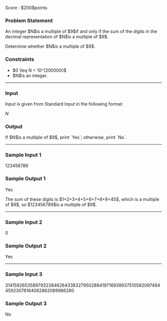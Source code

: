 
<div>

<span>

<span>

<p>
Score : $200$points
</p>

<div>

<section>

### **Problem Statement**

<p>
An integer $N$is a multiple of $9$if and only if the sum of the digits in the decimal representation of $N$is a multiple of $9$.
</p>

<p>
Determine whether $N$is a multiple of $9$.
</p>

</section>

</div>

<div>

<section>

### **Constraints**

<ul>

<li>
$0 \leq N < 10^{200000}$
</li>

<li>
$N$is an integer.
</li>

</ul>

</section>

</div>

---

<div>

<div>

<section>

### **Input**

<p>
Input is given from Standard Input in the following format:
</p>

<div>

$N$
</div>

</section>

</div>

<div>

<section>

### **Output**

<p>
If $N$is a multiple of $9$, print `Yes`; otherwise, print `No`.
</p>

</section>

</div>

</div>

---

<div>

<section>

### **Sample Input 1**

<div>

123456789

</div>

</section>

</div>

<div>

<section>

### **Sample Output 1**

<div>

Yes

</div>

<p>
The sum of these digits is $1+2+3+4+5+6+7+8+9=45$, which is a multiple of $9$, so $123456789$is a multiple of $9$.
</p>

</section>

</div>

---

<div>

<section>

### **Sample Input 2**

<div>

0

</div>

</section>

</div>

<div>

<section>

### **Sample Output 2**

<div>

Yes

</div>

</section>

</div>

---

<div>

<section>

### **Sample Input 3**

<div>

31415926535897932384626433832795028841971693993751058209749445923078164062862089986280

</div>

</section>

</div>

<div>

<section>

### **Sample Output 3**

<div>

No

</div>

</section>

</div>

</span>

</span>

</div>
